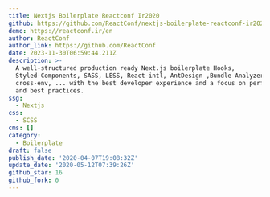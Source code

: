 ```yaml
---
title: Nextjs Boilerplate Reactconf Ir2020
github: https://github.com/ReactConf/nextjs-boilerplate-reactconf-ir2020
demo: https://reactconf.ir/en
author: ReactConf
author_link: https://github.com/ReactConf
date: 2023-11-30T06:59:44.211Z
description: >-
  A well-structured production ready Next.js boilerplate Hooks,
  Styled-Components, SASS, LESS, React-intl, AntDesign ,Bundle Analyzer,
  cross-env, ... with the best developer experience and a focus on performance
  and best practices.
ssg:
  - Nextjs
css:
  - SCSS
cms: []
category:
  - Boilerplate
draft: false
publish_date: '2020-04-07T19:08:32Z'
update_date: '2020-05-12T07:39:26Z'
github_star: 16
github_fork: 0
---
```

